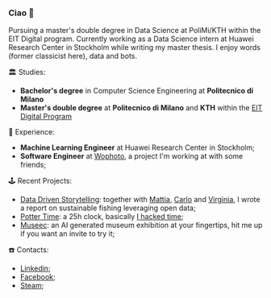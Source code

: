 ### Ciao 👋

Pursuing a master's double degree in Data Science at PoliMi/KTH within the EIT Digital program. Currently working as a Data Science intern at Huawei Research Center in Stockholm while writing my master thesis. I enjoy words (former classicist here), data and bots.

🏛️ Studies:
- **Bachelor's degree** in Computer Science Engineering at **Politecnico di Milano**
- **Master's double degree** at **Politecnico di Milano** and **KTH** within the [EIT Digital Program](https://masterschool.eitdigital.eu/)

🧩 Experience:
- **Machine Learning Engineer** at Huawei Research Center in Stockholm;
- **Software Engineer** at [Wophoto](https://wophoto.it/), a project I'm working at with some friends;

🕹️ Recent Projects:
- [Data Driven Storytelling](https://team-footplus.medium.com/who-will-be-caught-in-the-net-an-unsung-story-on-the-ecological-impact-of-fishing-and-aquaculture-96e2d640d3b3): together with [Mattia](https://github.com/mattiasu96), [Carlo](https://github.com/carlovitellio) and [Virginia](https://github.com/VirginiaMigliorini), I wrote a report on sustainable fishing leveraging open data;
- [Potter Time](https://zatfer17.github.io/): a 25h clock, basically [I hacked time](https://youtu.be/Qp61ysbPG-8?t=157);
- [Museec](https://museec2.bubbleapps.io/version-test/index/Lorem%20ipsum...?debug_mode=true): an AI generated museum exhibition at your fingertips, hit me up if you want an invite to try it;

☎️ Contacts:
- [Linkedin](https://www.linkedin.com/in/matteo-ferrini/);
- [Facebook](https://www.facebook.com/matteo.ferrini.9);
- [Steam](https://steamcommunity.com/id/zapatone17);

<!--
**Zatfer17/Zatfer17** is a ✨ _special_ ✨ repository because its `README.md` (this file) appears on your GitHub profile.

Here are some ideas to get you started:

- 🔭 I’m currently working on ...
- 🌱 I’m currently learning ...
- 👯 I’m looking to collaborate on ...
- 🤔 I’m looking for help with ...
- 💬 Ask me about ...
- 📫 How to reach me: ...
- 😄 Pronouns: ...
- ⚡ Fun fact: ...
-->
